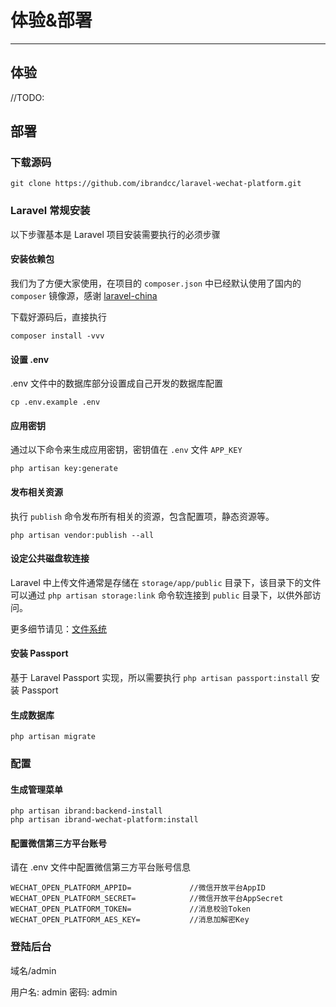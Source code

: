 
# 体验&部署

****

## 体验

//TODO: 

## 部署


### 下载源码

```
git clone https://github.com/ibrandcc/laravel-wechat-platform.git
```

### Laravel 常规安装

以下步骤基本是 Laravel 项目安装需要执行的必须步骤

#### 安装依赖包

我们为了方便大家使用，在项目的 `composer.json` 中已经默认使用了国内的 `composer` 镜像源，感谢 [laravel-china](https://laravel-china.org)

下载好源码后，直接执行

```
composer install -vvv
```

#### 设置 .env

.env 文件中的数据库部分设置成自己开发的数据库配置

```
cp .env.example .env
```

####  应用密钥

通过以下命令来生成应用密钥，密钥值在 `.env` 文件 `APP_KEY`
```
php artisan key:generate
```

#### 发布相关资源

执行 `publish` 命令发布所有相关的资源，包含配置项，静态资源等。

```
php artisan vendor:publish --all
```

#### 设定公共磁盘软连接

Laravel 中上传文件通常是存储在 `storage/app/public` 目录下，该目录下的文件可以通过 `php artisan storage:link` 命令软连接到 `public` 目录下，以供外部访问。

更多细节请见：[文件系统](https://laravel-china.org/docs/laravel/5.5/filesystem/1319)

#### 安装 Passport

基于 Laravel Passport 实现，所以需要执行 `php artisan passport:install` 安装 Passport

#### 生成数据库

```
php artisan migrate
```

### 配置

#### 生成管理菜单

```
php artisan ibrand:backend-install
php artisan ibrand-wechat-platform:install
```


#### 配置微信第三方平台账号

请在 .env 文件中配置微信第三方平台账号信息

```
WECHAT_OPEN_PLATFORM_APPID=             //微信开放平台AppID
WECHAT_OPEN_PLATFORM_SECRET=	        //微信开放平台AppSecret
WECHAT_OPEN_PLATFORM_TOKEN=             //消息校验Token
WECHAT_OPEN_PLATFORM_AES_KEY=           //消息加解密Key
```

### 登陆后台

域名/admin 

用户名: admin 密码: admin




